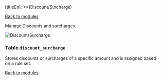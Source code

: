 [titleEn]: <>(Discount/Surcharge)

[Back to modules](./../10-modules.md)

Manage Discounts and surcharges.

![Discount/Surcharge](./dist/erd-shopware-core-checkout-discountsurcharge.png)


### Table `discount_surcharge`

Stores discounts or surcharges of a specific amount and is assigned based on a rule set.


[Back to modules](./../10-modules.md)
